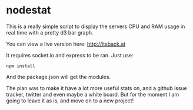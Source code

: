 nodestat
========

This is a really simple script to display the servers CPU and RAM usage in real time with a pretty d3 bar graph. 

You can view a live version here: http://itsback.at

It requires socket.io and express to be ran. Just use:

    npm install
    
And the package.json will get the modules.

The plan was to make it have a lot more useful stats on, and a github issue tracker, twitter and even maybe a white board. But for the moment I am going to leave it as is, and move on to a new project!
